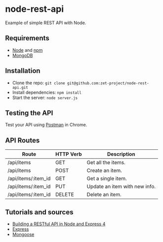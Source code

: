 # node-rest-api #
Example of simple REST API with Node.

## Requirements ##
- [Node](http://nodejs.org) and [npm](https://www.npmjs.com/)
- [MongoDB](https://www.mongodb.org)

## Installation ##
- Clone the repo: `git clone git@github.com:zet-project/node-rest-api.git`
- Install dependencies: `npm install`
- Start the server: `node server.js`

## Testing the API ##
Test your API using [Postman](https://chrome.google.com/webstore/detail/postman/fhbjgbiflinjbdggehcddcbncdddomop) in Chrome.

## API Routes ##

<table>
  <thead>
    <tr>
      <th>Route</th>
      <th>HTTP Verb</th>
      <th>Description</th>
    </tr>
  </thead>
  <tbody>
    <tr>
      <td>/api/items</td>
      <td>GET</td>
      <td>Get all the items.</td>
    </tr>
    <tr>
      <td>/api/items</td>
      <td>POST</td>
      <td>Create an item.</td>
    </tr>
    <tr>
      <td>/api/items/:item_id</td>
      <td>GET</td>
      <td>Get a single item.</td>
    </tr>
    <tr>
      <td>/api/items/:item_id</td>
      <td>PUT</td>
      <td>Update an item with new info.</td>
    </tr>
    <tr>
      <td>/api/items/:item_id</td>
      <td>DELETE</td>
      <td>Delete an item.</td>
    </tr>
  </tbody>
</table>

## Tutorials and sources ##
- [Building a RESTful API in Node and Express 4](http://scotch.io/tutorials/javascript/build-a-restful-api-using-node-and-express-4)
- [Express](http://expressjs.com/)
- [Mongoose](http://mongoosejs.com/docs/index.html)